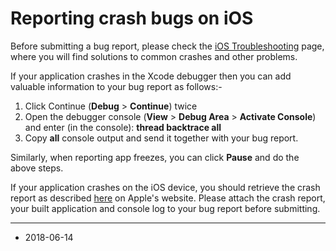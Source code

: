 Reporting crash bugs on iOS
===========================

Before submitting a bug report, please check the [iOS Troubleshooting](TroubleShootingIPhone) page, where you will find solutions to common crashes and other problems.

If your application crashes in the Xcode debugger then you can add valuable information to your bug report as follows:-

1. Click Continue (__Debug__ &gt; __Continue__) twice
1. Open the debugger console (__View__ &gt; __Debug Area__ &gt; __Activate Console__) and enter (in the console): **thread backtrace all**
1. Copy **all** console output and send it together with your bug report.

Similarly, when reporting app freezes, you can click __Pause__ and do the above steps.

If your application crashes on the iOS device, you should retrieve the crash report as described [here](http://developer.apple.com/iphone/library/technotes/tn2008/tn2151.html#ACQUIRING_CRASH_REPORTS) on Apple's website. Please attach the crash report, your built application and console log to your bug report before submitting.

---

* <span class="page-edit">2018-06-14  <!-- include IncludeTextAmendPageSomeEdit --></span>